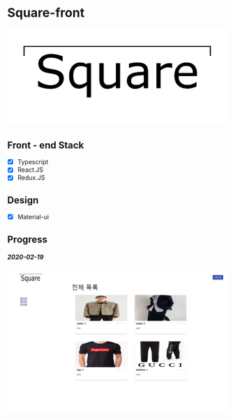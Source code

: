 # Square-front

![square-icon](./image/square-icon.png)

## Front - end Stack

- [x] Typescript
- [x] React.JS
- [x] Redux.JS

## Design

- [x] Material-ui

## Progress

##### 2020-02-19

![200219-1](./image/200219-1.png)
